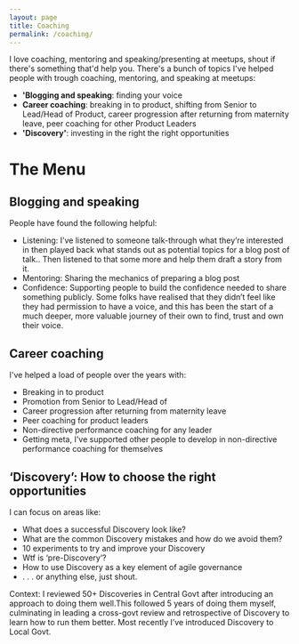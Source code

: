 ```yaml
---
layout: page
title: Coaching
permalink: /coaching/
---
```


I love coaching, mentoring and speaking/presenting at meetups, shout if there's something that'd help you. There's a bunch of topics I've helped people with trough coaching, mentoring, and speaking at meetups:

- **'Blogging and speaking**: finding your voice
- **Career coaching**: breaking in to product, shifting from Senior to Lead/Head of Product, career progression after returning from maternity leave, peer coaching for other Product Leaders
- **'Discovery'**: investing in the right the right opportunities

# The Menu

## Blogging and speaking

People have found the following helpful:

- Listening: I’ve listened to someone talk-through what they’re interested in then played back what stands out as potential topics for a blog post of talk.. Then listened to that some more and help them draft a story from it. 
- Mentoring: Sharing the mechanics of preparing a blog post
- Confidence: Supporting people to build the confidence needed to share something publicly. Some folks have realised that they didn’t feel like they had permission to have a voice, and this has been the start of a much deeper, more valuable journey of their own to find, trust and own their voice. 


## Career coaching

I've helped a load of people over the years with:

- Breaking in to product
- Promotion from Senior to Lead/Head of
- Career progression after returning from maternity leave
- Peer coaching for product leaders
- Non-directive performance coaching for any leader
- Getting meta, I've supported other people to develop in non-directive performance coaching for themselves

## ‘Discovery’: How to choose the right opportunities 

I can focus on areas like:

- What does a successful Discovery look like?
- What are the common Discovery mistakes and how do we avoid them?
- 10 experiments to try and improve your Discovery
- Wtf is ‘pre-Discovery’?
- How to use Discovery as a key element of agile governance
- . . . or anything else, just shout.

Context: I reviewed 50+ Discoveries in Central Govt after introducing an approach to doing them well.This followed 5 years of doing them myself, culminating in leading a cross-govt review and retrospective of Discovery to learn how to run them better. Most recently I’ve introduced Discovery to Local Govt.
